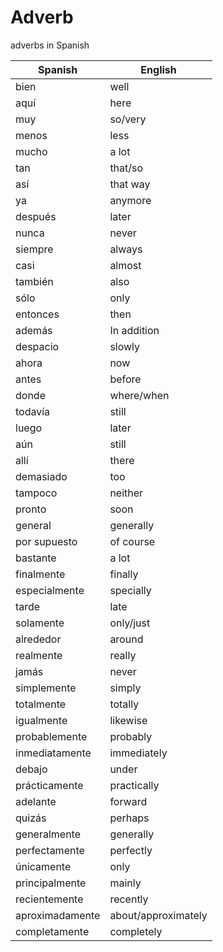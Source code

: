 # Adverb
 
adverbs in Spanish

| Spanish | English | 
| ----- | ------- | 
| bien | well |
| aquí | here |
| muy | so/very |
| menos | less |
| mucho | a lot |
| tan | that/so |
| así | that way |
| ya | anymore |
| después | later |
| nunca | never |
| siempre | always |
| casi | almost |
| también | also |
| sólo | only |
| entonces | then |
| además | In addition|
| despacio | slowly |
| ahora | now |
| antes | before |
| donde | where/when|
| todavía | still |
| luego | later |
| aún | still |
| allí | there |
| demasiado | too |
| tampoco | neither |
| pronto | soon |
| general | generally |
| por supuesto | of course |
| bastante | a lot |
| finalmente | finally |
| especialmente | specially |
| tarde | late |
| solamente | only/just |
| alrededor | around |
| realmente | really |
| jamás | never |
| simplemente | simply |
| totalmente | totally |
| igualmente | likewise |
| probablemente | probably |
| inmediatamente | immediately |
| debajo | under |
| prácticamente | practically |
| adelante | forward |
| quizás | perhaps |
| generalmente | generally |
| perfectamente | perfectly |
| únicamente | only |
| principalmente | mainly |
| recientemente | recently |
| aproximadamente | about/approximately |
| completamente | completely |
